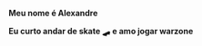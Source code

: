 
<b>Meu nome é Alexandre</b>
 </tr>
<b>Eu curto andar de skate 🛹</b>
<b>e amo jogar warzone</b> 
 </tr>
